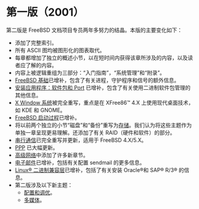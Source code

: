 # 第一版（2001）

第二版是 FreeBSD 文档项目专员两年多努力的结晶。本版的主要变化如下：

* 添加了完整索引。
* 所有 ASCII 图均被图形化的图表取代。
* 每章都增加了独立的概述小节，以在短时间内获得该章所涉及的内容，以及读者应了解的内容。
* 内容上被逻辑重组为三部分：“入门指南”，“系统管理”和“附录”。
* [FreeBSD 基础](https://docs.freebsd.org/en/books/handbook/book/#basics)已增补，包含了有关进程，守护程序和信号的额外信息。
* [安装应用程序：软件包和 Port](https://docs.freebsd.org/en/books/handbook/book/#ports) 已增补，包含了有关使用二进制软件包管理的其他信息。
* [X Window 系统](https://docs.freebsd.org/en/books/handbook/book/#x11)被完全重写，重点是在 XFree86™ 4.X 上使用现代桌面技术，如 KDE 和 GNOME。
* [FreeBSD 启动过程](https://docs.freebsd.org/en/books/handbook/book/#boot)已增补。
* 将以前两个独立的小节“磁盘”和“备份”重写为[存储](https://docs.freebsd.org/en/books/handbook/book/#disks)。我们认为将这些主题作为单独一章呈现更易理解。还添加了有关 RAID（硬件和软件）的部分。
* [串行通信](https://docs.freebsd.org/en/books/handbook/book/#serialcomms)已完全重写并更新，适用于 FreeBSD 4.X/5.X。
* [PPP](https://docs.freebsd.org/en/books/handbook/book/#ppp-and-slip) 已大幅更新。
* [高级网络](https://docs.freebsd.org/en/books/handbook/book/#advanced-networking)中添加了许多新章节。
* [电子邮件](https://docs.freebsd.org/en/books/handbook/book/#mail)已增补，包括有关配置 sendmail 的更多信息。
* [Linux® 二进制兼容层](https://docs.freebsd.org/en/books/handbook/book/#linuxemu)已增补，包括了有关安装 Oracle®和 SAP® R/3® 的信息。
* 第二版涉及以下新主题：
  * [配置和调优](https://docs.freebsd.org/en/books/handbook/book/#config-tuning)。
  * [多媒体](https://docs.freebsd.org/en/books/handbook/book/#multimedia)。
